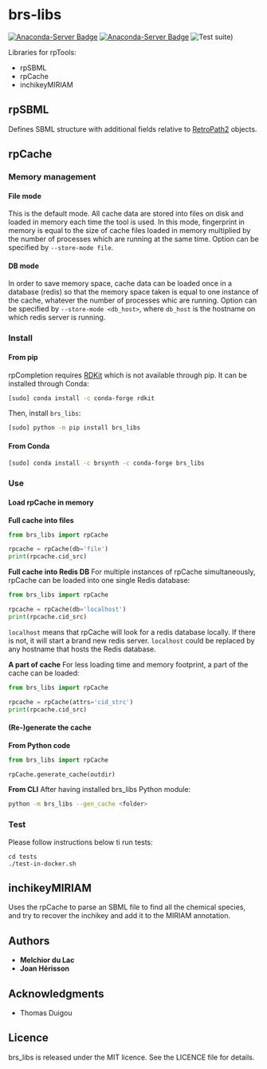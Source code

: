 # brs-libs

[![Anaconda-Server Badge](https://anaconda.org/brsynth/brs_libs/badges/latest_release_date.svg)](https://anaconda.org/brsynth/brs_libs)
[![Anaconda-Server Badge](https://anaconda.org/brsynth/brs_libs/badges/version.svg)](https://anaconda.org/brsynth/brs_libs)
![Test suite)](https://github.com/brsynth/brs-libs/workflows/Test%20suite/badge.svg)

Libraries for rpTools:
* rpSBML
* rpCache
* inchikeyMIRIAM

## rpSBML
Defines SBML structure with additional fields relative to [RetroPath2](https://github.com/brsynth/RetroPath2-wrapper) objects.

<!-- ### Prerequisites
* Python 3 with the following modules:
    * python-libsbml
    * [RDKit](https://www.RDKit.org) -->

## rpCache

### Memory management

#### File mode
This is the default mode. All cache data are stored into files on disk and loaded in memory each time the tool is used. In this mode, fingerprint in memory is equal to the size of cache files loaded in memory multiplied by the number of processes which are running at the same time. Option can be specified by `--store-mode file`.

#### DB mode
In order to save memory space, cache data can be loaded once in a database (redis) so that the memory space taken is equal to one instance of the cache, whatever the number of processes whic are running. Option can be specified by `--store-mode <db_host>`, where `db_host` is the hostname on which redis server is running.


### Install
#### From pip
rpCompletion requires [RDKit](https://www.RDKit.org) which is not available through pip. It can be installed through Conda:
```sh
[sudo] conda install -c conda-forge rdkit
```
Then, install `brs_libs`:
```sh
[sudo] python -m pip install brs_libs
```
#### From Conda
```sh
[sudo] conda install -c brsynth -c conda-forge brs_libs
```

### Use

#### Load rpCache in memory
**Full cache into files**
```python
from brs_libs import rpCache

rpcache = rpCache(db='file')
print(rpcache.cid_src)
```

**Full cache into Redis DB**
For multiple instances of rpCache simultaneously, rpCache can be loaded into one single Redis database:
```python
from brs_libs import rpCache

rpcache = rpCache(db='localhost')
print(rpcache.cid_src)
```
`localhost` means that rpCache will look for a redis database locally. If there is not, it will start a brand new redis server. `localhost` could be replaced by any hostname that hosts the Redis database.

**A part of cache**
For less loading time and memory footprint, a part of the cache can be loaded:
```python
from brs_libs import rpCache

rpcache = rpCache(attrs='cid_strc')
print(rpcache.cid_src)
```

#### (Re-)generate the cache
**From Python code**
```python
from brs_libs import rpCache

rpCache.generate_cache(outdir)
```

**From CLI**
After having installed brs_libs Python module:
```sh
python -m brs_libs --gen_cache <folder>
```


### Test
Please follow instructions below ti run tests:
```
cd tests
./test-in-docker.sh
```

## inchikeyMIRIAM
Uses the rpCache to parse an SBML file to find all the chemical species, and try to recover the inchikey and add it to the MIRIAM annotation.



## Authors

* **Melchior du Lac**
* **Joan Hérisson**

## Acknowledgments

* Thomas Duigou


## Licence
brs_libs is released under the MIT licence. See the LICENCE file for details.
